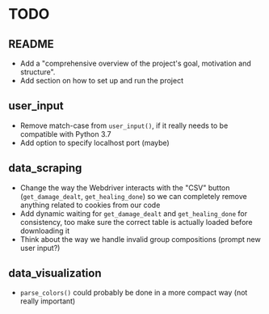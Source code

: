 # TODO

## README

* Add a "comprehensive overview of the project's goal, motivation and structure".
* Add section on how to set up and run the project

## user_input

* Remove match-case from `user_input()`, if it really needs to be compatible with Python 3.7
* Add option to specify localhost port (maybe)

## data_scraping

* Change the way the Webdriver interacts with the "CSV" button (`get_damage_dealt`, `get_healing_done`) so we can completely remove anything related to cookies from our code
* Add dynamic waiting for `get_damage_dealt` and `get_healing_done` for consistency, too make sure the correct table is actually loaded before downloading it
* Think about the way we handle invalid group compositions (prompt new user input?)

## data_visualization

* `parse_colors()` could probably be done in a more compact way (not really important)
